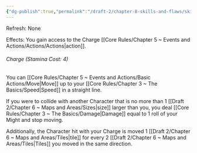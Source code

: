 ```yaml
---
{"dg-publish":true,"permalink":"/draft-2/chapter-8-skills-and-flaws/skill-list/might/rank-2/charge/"}
---
```


Refresh: None

Effects:
You gain access to the Charge [[Core Rules/Chapter 5 ~ Events and Actions/Actions/Actions\|action]].

###### Charge (Stamina Cost: 4)
You can [[Core Rules/Chapter 5 ~ Events and Actions/Basic Actions/Move\|Move]] up to your [[Core Rules/Chapter 3 ~ The Basics/Speed\|Speed]] in a straight line. 

If you were to collide with another Character that is no more than 1 [[Draft 2/Chapter 6 ~ Maps and Areas/Sizes\|size]] larger than you, you deal [[Core Rules/Chapter 3 ~ The Basics/Damage\|Damage]] equal to 1 roll of your Might and stop moving. 

Additionally, the Character hit with your Charge is moved 1 [[Draft 2/Chapter 6 ~ Maps and Areas/Tiles\|tile]] for every 2 [[Draft 2/Chapter 6 ~ Maps and Areas/Tiles\|Tiles]] you moved in the same direction.
